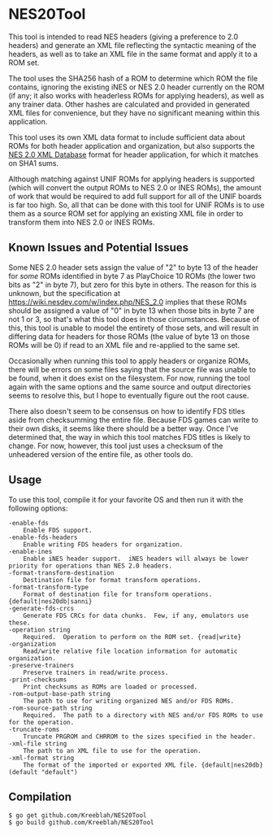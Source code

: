 NES20Tool
=========

This tool is intended to read NES headers (giving a preference to 2.0 headers) and generate an XML file reflecting the syntactic meaning of the headers, as well as to take an XML file in the same format and apply it to a ROM set.

The tool uses the SHA256 hash of a ROM to determine which ROM the file contains, ignoring the existing iNES or NES 2.0 header currently on the ROM (if any; it also works with headerless ROMs for applying headers), as well as any trainer data.  Other hashes are calculated and provided in generated XML files for convenience, but they have no significant meaning within this application.

This tool uses its own XML data format to include sufficient data about ROMs for both header application and organization, but also supports the [NES 2.0 XML Database](https://forums.nesdev.com/viewtopic.php?f=3&t=19940) format for header application, for which it matches on SHA1 sums.

Although matching against UNIF ROMs for applying headers is supported (which will convert the output ROMs to NES 2.0 or INES ROMs), the amount of work that would be required to add full support for all of the UNIF boards is far too high.  So, all that can be done with this tool for UNIF ROMs is to use them as a source ROM set for applying an existing XML file in order to transform them into NES 2.0 or INES ROMs.

Known Issues and Potential Issues
---------------------------------

Some NES 2.0 header sets assign the value of "2" to byte 13 of the header for _some_ ROMs identified in byte 7 as PlayChoice 10 ROMs (the lower two bits as "2" in byte 7), but zero for this byte in others.  The reason for this is unknown, but the specification at https://wiki.nesdev.com/w/index.php/NES_2.0 implies that these ROMs should be assigned a value of "0" in byte 13 when those bits in byte 7 are not 1 or 3, so that's what this tool does in those circumstances.  Because of this, this tool is unable to model the entirety of those sets, and will result in differing data for headers for those ROMs (the value of byte 13 on those ROMs will be 0) if read to an XML file and re-applied to the same set.

Occasionally when running this tool to apply headers or organize ROMs, there will be errors on some files saying that the source file was unable to be found, when it does exist on the filesystem.  For now, running the tool again with the same options and the same source and output directories seems to resolve this, but I hope to eventually figure out the root cause.

There also doesn't seem to be consensus on how to identify FDS titles aside from checksumming the entire file.  Because FDS games can write to their own disks, it seems like there should be a better way.  Once I've determined that, the way in which this tool matches FDS titles is likely to change.  For now, however, this tool just uses a checksum of the unheadered version of the entire file, as other tools do.

Usage
-----

To use this tool, compile it for your favorite OS and then run it with the following options:

    -enable-fds
        Enable FDS support.
    -enable-fds-headers
        Enable writing FDS headers for organization.
    -enable-ines
    	Enable iNES header support.  iNES headers will always be lower priority for operations than NES 2.0 headers.
    -format-transform-destination
        Destination file for format transform operations.
    -format-transform-type
        Format of destination file for transform operations. {default|nes20db|sanni}
    -generate-fds-crcs
        Generate FDS CRCs for data chunks.  Few, if any, emulators use these.
    -operation string
    	Required.  Operation to perform on the ROM set. {read|write}
    -organization
    	Read/write relative file location information for automatic organization.
    -preserve-trainers
    	Preserve trainers in read/write process.
    -print-checksums
        Print checksums as ROMs are loaded or processed.
    -rom-output-base-path string
    	The path to use for writing organized NES and/or FDS ROMs.
    -rom-source-path string
    	Required.  The path to a directory with NES and/or FDS ROMs to use for the operation.
    -truncate-roms
        Truncate PRGROM and CHRROM to the sizes specified in the header.
    -xml-file string
        The path to an XML file to use for the operation.
    -xml-format string
        The format of the imported or exported XML file. {default|nes20db} (default "default")

Compilation
-----------

    $ go get github.com/Kreeblah/NES20Tool
    $ go build github.com/Kreeblah/NES20Tool
